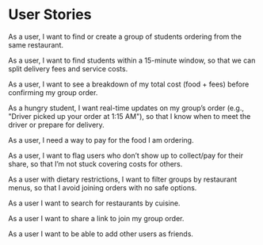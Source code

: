 
# User Stories

As a user, I want to find or create a group of students ordering from the same restaurant.

As a user, I want to find students within a 15-minute window, so that we can split delivery fees and service costs.

As a user, I want to see a breakdown of my total cost (food + fees) before confirming my group order.

As a hungry student, I want real-time updates on my group’s order (e.g., "Driver picked up your order at 1:15 AM"), so that I know when to meet the driver or prepare for delivery.

As a user, I need a way to pay for the food I am ordering.

As a user, I want to flag users who don’t show up to collect/pay for their share, so that I’m not stuck covering costs for others.

As a user with dietary restrictions, I want to filter groups by restaurant menus, so that I avoid joining orders with no safe options.

As a user I want to search for restaurants by cuisine.

As a user I want to share a link to join my group order.

As a user I want to be able to add other users as friends.
